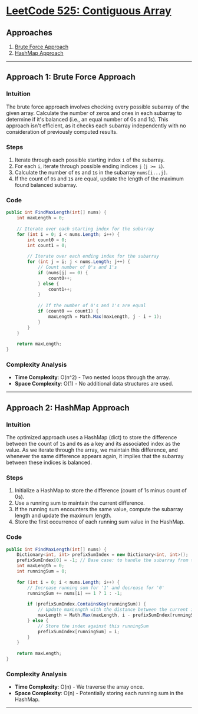 # [LeetCode 525: Contiguous Array](https://leetcode.com/problems/contiguous-array/)

## Approaches
1. [Brute Force Approach](#approach-1-brute-force-approach)
2. [HashMap Approach](#approach-2-hashmap-approach)

---

## Approach 1: Brute Force Approach

### Intuition
The brute force approach involves checking every possible subarray of the given array. Calculate the number of zeros and ones in each subarray to determine if it's balanced (i.e., an equal number of 0s and 1s). This approach isn't efficient, as it checks each subarray independently with no consideration of previously computed results.

### Steps
1. Iterate through each possible starting index `i` of the subarray.
2. For each `i`, iterate through possible ending indices `j` (`j >= i`).
3. Calculate the number of `0`s and `1`s in the subarray `nums[i...j]`.
4. If the count of `0`s and `1`s are equal, update the length of the maximum found balanced subarray.

### Code
```csharp
public int FindMaxLength(int[] nums) {
    int maxLength = 0;
    
    // Iterate over each starting index for the subarray
    for (int i = 0; i < nums.Length; i++) {
        int count0 = 0;
        int count1 = 0;
        
        // Iterate over each ending index for the subarray
        for (int j = i; j < nums.Length; j++) {
            // Count number of 0's and 1's
            if (nums[j] == 0) {
                count0++;
            } else {
                count1++;
            }
            
            // If the number of 0's and 1's are equal
            if (count0 == count1) {
                maxLength = Math.Max(maxLength, j - i + 1);
            }
        }
    }
    
    return maxLength;
}
```

### Complexity Analysis
- **Time Complexity**: O(n^2) - Two nested loops through the array.
- **Space Complexity**: O(1) - No additional data structures are used.

---

## Approach 2: HashMap Approach

### Intuition
The optimized approach uses a HashMap (dict) to store the difference between the count of `1`s and `0`s as a key and its associated index as the value. As we iterate through the array, we maintain this difference, and whenever the same difference appears again, it implies that the subarray between these indices is balanced.

### Steps
1. Initialize a HashMap to store the difference (count of 1s minus count of 0s).
2. Use a running sum to maintain the current difference.
3. If the running sum encounters the same value, compute the subarray length and update the maximum length.
4. Store the first occurrence of each running sum value in the HashMap.

### Code
```csharp
public int FindMaxLength(int[] nums) {
    Dictionary<int, int> prefixSumIndex = new Dictionary<int, int>();
    prefixSumIndex[0] = -1; // Base case: to handle the subarray from the start
    int maxLength = 0;
    int runningSum = 0;
    
    for (int i = 0; i < nums.Length; i++) {
        // Increase running sum for '1' and decrease for '0'
        runningSum += nums[i] == 1 ? 1 : -1;
        
        if (prefixSumIndex.ContainsKey(runningSum)) {
            // Update maxLength with the distance between the current index and the index where the same runningSum was seen
            maxLength = Math.Max(maxLength, i - prefixSumIndex[runningSum]);
        } else {
            // Store the index against this runningSum
            prefixSumIndex[runningSum] = i;
        }
    }
    
    return maxLength;
}
```

### Complexity Analysis
- **Time Complexity**: O(n) - We traverse the array once.
- **Space Complexity**: O(n) - Potentially storing each running sum in the HashMap.

---

